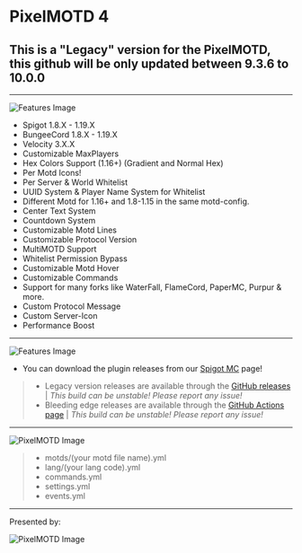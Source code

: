 # PixelMOTD 4

## This is a "Legacy" version for the PixelMOTD, this github will be only updated between 9.3.6 to 10.0.0
---

<img align="center" alt="Features Image" src="https://cdn.discordapp.com/attachments/987409771302883341/987454796376207360/FeatureList.png">



* Spigot 1.8.X - 1.19.X
* BungeeCord 1.8.X - 1.19.X
* Velocity 3.X.X
* Customizable MaxPlayers
* Hex Colors Support (1.16+) (Gradient and Normal Hex)
* Per Motd Icons!
* Per Server & World Whitelist
* UUID System & Player Name System for Whitelist
* Different Motd for 1.16+ and 1.8-1.15 in the same motd-config.
* Center Text System
* Countdown System
* Customizable Motd Lines
* Customizable Protocol Version
* MultiMOTD Support
* Whitelist Permission Bypass
* Customizable Motd Hover
* Customizable Commands
* Support for many forks like WaterFall, FlameCord, PaperMC, Purpur & more.
* Custom Protocol Message
* Custom Server-Icon
* Performance Boost

---


<img align="center" alt="Features Image" src="https://cdn.discordapp.com/attachments/987409771302883341/987454795906433054/DownloadLink.png">

- You can download the plugin releases from our [Spigot MC](https://www.spigotmc.org/resources/%E2%9E%A5-pixel-motd-1-8-1-19.37177) page!
> - Legacy version releases are available through the [GitHub releases](https://github.com/MrUniverse44/LegacyPixelMOTD/releases) | *This build can be unstable! Please report any issue!*
> - Bleeding edge releases are available through the [GitHub Actions page](https://github.com/MrUniverse44/LegacyPixelMOTD//actions)  |  *This build can be unstable! Please report any issue!*

---

<img align="center" src="https://i.imgur.com/GIDYa8z.png" alt="PixelMOTD Image">

> - motds/(your motd file name).yml
> - lang/(your lang code).yml
> - commands.yml
> - settings.yml
> - events.yml

---

Presented by:

<img align="left" alt="PixelMOTD Image" src="https://i.imgur.com/jUBJjHy.png" />
